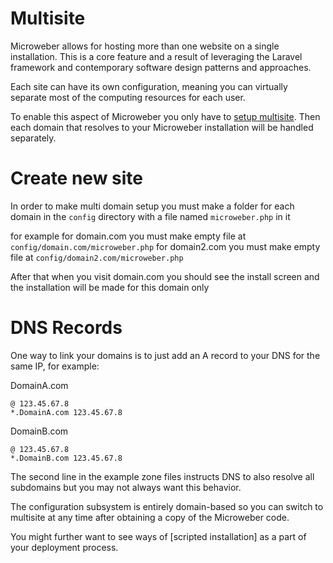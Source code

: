 # Multisite

Microweber allows for hosting more than one website on a single installation.
This is a core feature and a result of leveraging the Laravel framework and contemporary software design patterns and approaches.

Each site can have its own configuration, meaning you can virtually separate most of the computing resources for each user.

To enable this aspect of Microweber you only have to [setup multisite](../guides/installation.md#multi-site-setup).
Then each domain that resolves to your Microweber installation will be handled separately.



# Create new site

In order to make multi domain setup you must make a folder for each domain in the `config` directory with a file named `microweber.php` in it

for example for domain.com you must make empty file at `config/domain.com/microweber.php`
for domain2.com you must make empty file at `config/domain2.com/microweber.php`

After that when you visit domain.com you should see the install screen and the installation will be made for this domain only





# DNS Records
One way to link your domains is to just add an A record to your DNS for the same IP, for example:

DomainA.com
```
@ 123.45.67.8
*.DomainA.com 123.45.67.8 
```

DomainB.com
```
@ 123.45.67.8
*.DomainB.com 123.45.67.8
```

The second line in the example zone files instructs DNS to also resolve all subdomains but you may not always want this behavior.

The configuration subsystem is entirely domain-based so you can switch to multisite at any time after obtaining a copy of the Microweber code.

You might further want to see ways of [scripted installation] as a part of your deployment process.
